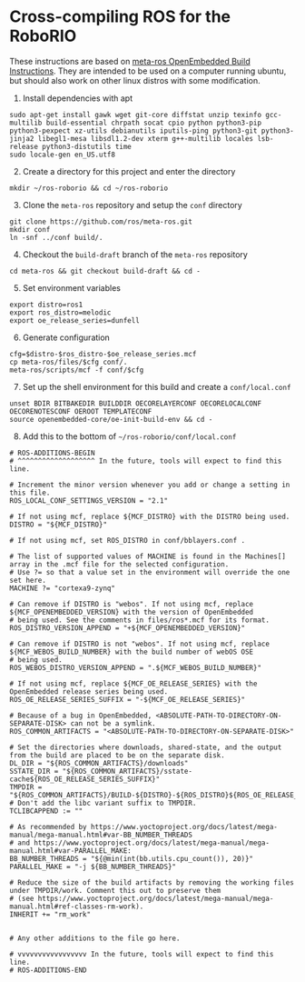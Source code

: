 # Cross-compiling ROS for the RoboRIO
These instructions are based on [meta-ros OpenEmbedded Build Instructions](https://github.com/ros/meta-ros/wiki/OpenEmbedded-Build-Instructions). They are intended to be used on a computer running ubuntu, but should also work on other linux distros with some modification.

1. Install dependencies with apt  
```
sudo apt-get install gawk wget git-core diffstat unzip texinfo gcc-multilib build-essential chrpath socat cpio python python3-pip python3-pexpect xz-utils debianutils iputils-ping python3-git python3-jinja2 libegl1-mesa libsdl1.2-dev xterm g++-multilib locales lsb-release python3-distutils time
sudo locale-gen en_US.utf8
```
2. Create a directory for this project and enter the directory  
```
mkdir ~/ros-roborio && cd ~/ros-roborio	
```
3. Clone the `meta-ros` repository and setup the `conf` directory  
```
git clone https://github.com/ros/meta-ros.git
mkdir conf
ln -snf ../conf build/.
```
4. Checkout the `build-draft` branch of the `meta-ros` repository  
```
cd meta-ros && git checkout build-draft && cd -
```
5. Set environment variables  
```
export distro=ros1
export ros_distro=melodic
export oe_release_series=dunfell
```
6. Generate configuration
```
cfg=$distro-$ros_distro-$oe_release_series.mcf
cp meta-ros/files/$cfg conf/.
meta-ros/scripts/mcf -f conf/$cfg
```
7. Set up the shell environment for this build and create a `conf/local.conf`
```
unset BDIR BITBAKEDIR BUILDDIR OECORELAYERCONF OECORELOCALCONF OECORENOTESCONF OEROOT TEMPLATECONF
source openembedded-core/oe-init-build-env && cd -
```
8. Add this to the bottom of `~/ros-roborio/conf/local.conf`
```
# ROS-ADDITIONS-BEGIN
# ^^^^^^^^^^^^^^^^^^^ In the future, tools will expect to find this line.

# Increment the minor version whenever you add or change a setting in this file.
ROS_LOCAL_CONF_SETTINGS_VERSION = "2.1"

# If not using mcf, replace ${MCF_DISTRO} with the DISTRO being used.
DISTRO = "${MCF_DISTRO}"

# If not using mcf, set ROS_DISTRO in conf/bblayers.conf .

# The list of supported values of MACHINE is found in the Machines[] array in the .mcf file for the selected configuration.
# Use ?= so that a value set in the environment will override the one set here.
MACHINE ?= "cortexa9-zynq"

# Can remove if DISTRO is "webos". If not using mcf, replace ${MCF_OPENEMBEDDED_VERSION} with the version of OpenEmbedded
# being used. See the comments in files/ros*.mcf for its format.
ROS_DISTRO_VERSION_APPEND = "+${MCF_OPENEMBEDDED_VERSION}"

# Can remove if DISTRO is not "webos". If not using mcf, replace ${MCF_WEBOS_BUILD_NUMBER} with the build number of webOS OSE
# being used.
ROS_WEBOS_DISTRO_VERSION_APPEND = ".${MCF_WEBOS_BUILD_NUMBER}"

# If not using mcf, replace ${MCF_OE_RELEASE_SERIES} with the OpenEmbedded release series being used.
ROS_OE_RELEASE_SERIES_SUFFIX = "-${MCF_OE_RELEASE_SERIES}"

# Because of a bug in OpenEmbedded, <ABSOLUTE-PATH-TO-DIRECTORY-ON-SEPARATE-DISK> can not be a symlink.
ROS_COMMON_ARTIFACTS = "<ABSOLUTE-PATH-TO-DIRECTORY-ON-SEPARATE-DISK>"

# Set the directories where downloads, shared-state, and the output from the build are placed to be on the separate disk.
DL_DIR = "${ROS_COMMON_ARTIFACTS}/downloads"
SSTATE_DIR = "${ROS_COMMON_ARTIFACTS}/sstate-cache${ROS_OE_RELEASE_SERIES_SUFFIX}"
TMPDIR = "${ROS_COMMON_ARTIFACTS}/BUILD-${DISTRO}-${ROS_DISTRO}${ROS_OE_RELEASE_SERIES_SUFFIX}"
# Don't add the libc variant suffix to TMPDIR.
TCLIBCAPPEND := ""

# As recommended by https://www.yoctoproject.org/docs/latest/mega-manual/mega-manual.html#var-BB_NUMBER_THREADS
# and https://www.yoctoproject.org/docs/latest/mega-manual/mega-manual.html#var-PARALLEL_MAKE:
BB_NUMBER_THREADS = "${@min(int(bb.utils.cpu_count()), 20)}"
PARALLEL_MAKE = "-j ${BB_NUMBER_THREADS}"

# Reduce the size of the build artifacts by removing the working files under TMPDIR/work. Comment this out to preserve them
# (see https://www.yoctoproject.org/docs/latest/mega-manual/mega-manual.html#ref-classes-rm-work).
INHERIT += "rm_work"


# Any other additions to the file go here.

# vvvvvvvvvvvvvvvvv In the future, tools will expect to find this line.
# ROS-ADDITIONS-END
```
